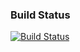 ### Build Status
[![Build Status](https://dev.azure.com/xamarin/public/_apis/build/status/xamarin/Xamarin.PropertyEditing/Xamarin.PropertyEditing%20(Public)?branchName=main)](https://dev.azure.com/xamarin/public/_build/latest?definitionId=51&branchName=main)


